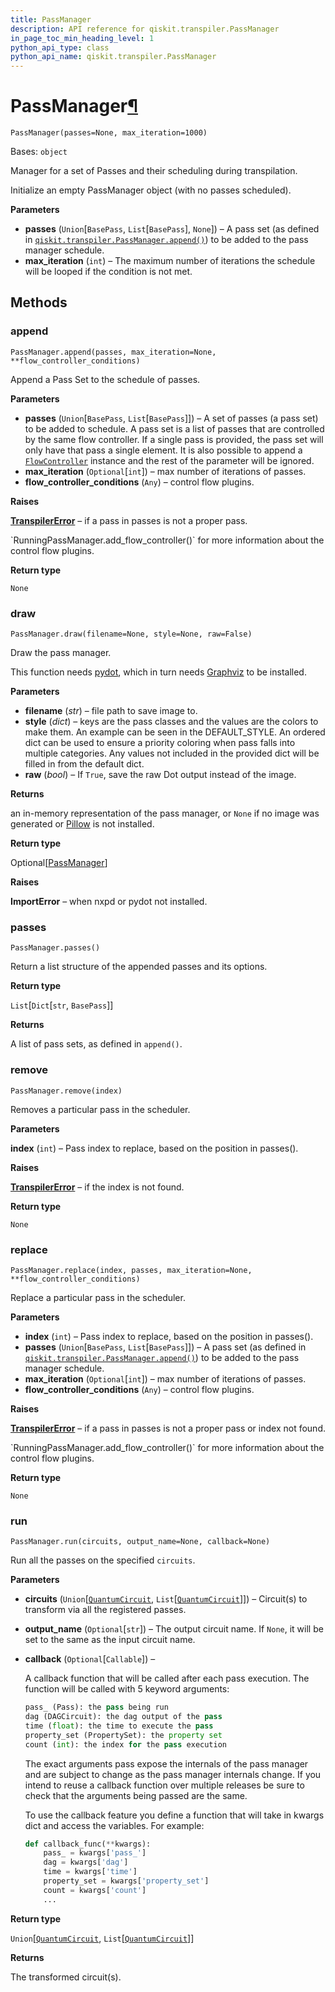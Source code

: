 ```yaml
---
title: PassManager
description: API reference for qiskit.transpiler.PassManager
in_page_toc_min_heading_level: 1
python_api_type: class
python_api_name: qiskit.transpiler.PassManager
---
```


# PassManager[¶](#passmanager "Permalink to this headline")

<span id="qiskit.transpiler.PassManager" />

`PassManager(passes=None, max_iteration=1000)`

Bases: `object`

Manager for a set of Passes and their scheduling during transpilation.

Initialize an empty PassManager object (with no passes scheduled).

**Parameters**

*   **passes** (`Union`\[`BasePass`, `List`\[`BasePass`], `None`]) – A pass set (as defined in [`qiskit.transpiler.PassManager.append()`](qiskit.transpiler.PassManager#append "qiskit.transpiler.PassManager.append")) to be added to the pass manager schedule.
*   **max\_iteration** (`int`) – The maximum number of iterations the schedule will be looped if the condition is not met.

## Methods

### append

<span id="qiskit.transpiler.PassManager.append" />

`PassManager.append(passes, max_iteration=None, **flow_controller_conditions)`

Append a Pass Set to the schedule of passes.

**Parameters**

*   **passes** (`Union`\[`BasePass`, `List`\[`BasePass`]]) – A set of passes (a pass set) to be added to schedule. A pass set is a list of passes that are controlled by the same flow controller. If a single pass is provided, the pass set will only have that pass a single element. It is also possible to append a [`FlowController`](qiskit.transpiler.FlowController "qiskit.transpiler.runningpassmanager.FlowController") instance and the rest of the parameter will be ignored.
*   **max\_iteration** (`Optional`\[`int`]) – max number of iterations of passes.
*   **flow\_controller\_conditions** (`Any`) – control flow plugins.

**Raises**

[**TranspilerError**](qiskit.transpiler.TranspilerError "qiskit.transpiler.TranspilerError") – if a pass in passes is not a proper pass.

<Admonition title="See also" type="note">
  `RunningPassManager.add_flow_controller()` for more information about the control flow plugins.
</Admonition>

**Return type**

`None`

### draw

<span id="qiskit.transpiler.PassManager.draw" />

`PassManager.draw(filename=None, style=None, raw=False)`

Draw the pass manager.

This function needs [pydot](https://github.com/erocarrera/pydot), which in turn needs [Graphviz](https://www.graphviz.org/) to be installed.

**Parameters**

*   **filename** (*str*) – file path to save image to.
*   **style** (*dict*) – keys are the pass classes and the values are the colors to make them. An example can be seen in the DEFAULT\_STYLE. An ordered dict can be used to ensure a priority coloring when pass falls into multiple categories. Any values not included in the provided dict will be filled in from the default dict.
*   **raw** (*bool*) – If `True`, save the raw Dot output instead of the image.

**Returns**

an in-memory representation of the pass manager, or `None` if no image was generated or [Pillow](https://pypi.org/project/Pillow/) is not installed.

**Return type**

Optional\[[PassManager](qiskit.transpiler.PassManager "qiskit.transpiler.PassManager")]

**Raises**

**ImportError** – when nxpd or pydot not installed.

### passes

<span id="qiskit.transpiler.PassManager.passes" />

`PassManager.passes()`

Return a list structure of the appended passes and its options.

**Return type**

`List`\[`Dict`\[`str`, `BasePass`]]

**Returns**

A list of pass sets, as defined in `append()`.

### remove

<span id="qiskit.transpiler.PassManager.remove" />

`PassManager.remove(index)`

Removes a particular pass in the scheduler.

**Parameters**

**index** (`int`) – Pass index to replace, based on the position in passes().

**Raises**

[**TranspilerError**](qiskit.transpiler.TranspilerError "qiskit.transpiler.TranspilerError") – if the index is not found.

**Return type**

`None`

### replace

<span id="qiskit.transpiler.PassManager.replace" />

`PassManager.replace(index, passes, max_iteration=None, **flow_controller_conditions)`

Replace a particular pass in the scheduler.

**Parameters**

*   **index** (`int`) – Pass index to replace, based on the position in passes().
*   **passes** (`Union`\[`BasePass`, `List`\[`BasePass`]]) – A pass set (as defined in [`qiskit.transpiler.PassManager.append()`](qiskit.transpiler.PassManager#append "qiskit.transpiler.PassManager.append")) to be added to the pass manager schedule.
*   **max\_iteration** (`Optional`\[`int`]) – max number of iterations of passes.
*   **flow\_controller\_conditions** (`Any`) – control flow plugins.

**Raises**

[**TranspilerError**](qiskit.transpiler.TranspilerError "qiskit.transpiler.TranspilerError") – if a pass in passes is not a proper pass or index not found.

<Admonition title="See also" type="note">
  `RunningPassManager.add_flow_controller()` for more information about the control flow plugins.
</Admonition>

**Return type**

`None`

### run

<span id="qiskit.transpiler.PassManager.run" />

`PassManager.run(circuits, output_name=None, callback=None)`

Run all the passes on the specified `circuits`.

**Parameters**

*   **circuits** (`Union`\[[`QuantumCircuit`](qiskit.circuit.QuantumCircuit "qiskit.circuit.quantumcircuit.QuantumCircuit"), `List`\[[`QuantumCircuit`](qiskit.circuit.QuantumCircuit "qiskit.circuit.quantumcircuit.QuantumCircuit")]]) – Circuit(s) to transform via all the registered passes.

*   **output\_name** (`Optional`\[`str`]) – The output circuit name. If `None`, it will be set to the same as the input circuit name.

*   **callback** (`Optional`\[`Callable`]) –

    A callback function that will be called after each pass execution. The function will be called with 5 keyword arguments:

    ```python
    pass_ (Pass): the pass being run
    dag (DAGCircuit): the dag output of the pass
    time (float): the time to execute the pass
    property_set (PropertySet): the property set
    count (int): the index for the pass execution
    ```

    The exact arguments pass expose the internals of the pass manager and are subject to change as the pass manager internals change. If you intend to reuse a callback function over multiple releases be sure to check that the arguments being passed are the same.

    To use the callback feature you define a function that will take in kwargs dict and access the variables. For example:

    ```python
    def callback_func(**kwargs):
        pass_ = kwargs['pass_']
        dag = kwargs['dag']
        time = kwargs['time']
        property_set = kwargs['property_set']
        count = kwargs['count']
        ...
    ```

**Return type**

`Union`\[[`QuantumCircuit`](qiskit.circuit.QuantumCircuit "qiskit.circuit.quantumcircuit.QuantumCircuit"), `List`\[[`QuantumCircuit`](qiskit.circuit.QuantumCircuit "qiskit.circuit.quantumcircuit.QuantumCircuit")]]

**Returns**

The transformed circuit(s).

